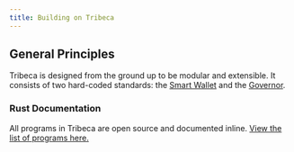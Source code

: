 ```yaml
---
title: Building on Tribeca
---
```


## General Principles

Tribeca is designed from the ground up to be modular and extensible. It consists of two hard-coded standards: the [Smart Wallet](../goki/smart-wallet) and the [Governor](../governor/overview).

### Rust Documentation

All programs in Tribeca are open source and documented inline. [View the list of programs here.](./programs)
